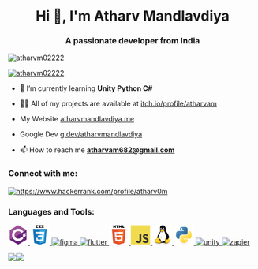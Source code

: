 <h1 align="center">Hi 👋, I'm Atharv Mandlavdiya</h1>
<h3 align="center">A passionate developer from India</h3>

<p align="left"> <img src="https://komarev.com/ghpvc/?username=atharvm02222&label=Profile%20views&color=0e75b6&style=flat" alt="atharvm02222" /> </p>

<p align="left"> <a href="https://github.com/ryo-ma/github-profile-trophy"><img src="https://github-profile-trophy.vercel.app/?username=atharvm02222" alt="atharvm02222" /></a> </p>

- 🌱 I’m currently learning **Unity Python C#**

- 👨‍💻 All of my projects are available at [itch.io/profile/atharvam](https://itch.io/profile/atharvam)

- My Website [atharvmandlavdiya.me](https://atharvmandlavdiya.me)

- Google Dev [g.dev/atharvmandlavdiya](g.dev/atharvmandlavdiya)

- 📫 How to reach me **atharvam682@gmail.com**

<h3 align="left">Connect with me:</h3>
<p align="left">
<a href="https://www.hackerrank.com/profile/atharv0m" target="blank"><img align="center" src="https://raw.githubusercontent.com/rahuldkjain/github-profile-readme-generator/master/src/images/icons/Social/hackerrank.svg" alt="https://www.hackerrank.com/profile/atharv0m" height="30" width="40" /></a>
</p>

<h3 align="left">Languages and Tools:</h3>
<p align="left"> <a href="https://www.w3schools.com/cs/" target="_blank" rel="noreferrer"> <img src="https://raw.githubusercontent.com/devicons/devicon/master/icons/csharp/csharp-original.svg" alt="csharp" width="40" height="40"/> </a> <a href="https://www.w3schools.com/css/" target="_blank" rel="noreferrer"> <img src="https://raw.githubusercontent.com/devicons/devicon/master/icons/css3/css3-original-wordmark.svg" alt="css3" width="40" height="40"/> </a> <a href="https://www.figma.com/" target="_blank" rel="noreferrer"> <img src="https://www.vectorlogo.zone/logos/figma/figma-icon.svg" alt="figma" width="40" height="40"/> </a> <a href="https://flutter.dev" target="_blank" rel="noreferrer"> <img src="https://www.vectorlogo.zone/logos/flutterio/flutterio-icon.svg" alt="flutter" width="40" height="40"/> </a> <a href="https://www.w3.org/html/" target="_blank" rel="noreferrer"> <img src="https://raw.githubusercontent.com/devicons/devicon/master/icons/html5/html5-original-wordmark.svg" alt="html5" width="40" height="40"/> </a> <a href="https://developer.mozilla.org/en-US/docs/Web/JavaScript" target="_blank" rel="noreferrer"> <img src="https://raw.githubusercontent.com/devicons/devicon/master/icons/javascript/javascript-original.svg" alt="javascript" width="40" height="40"/> </a> <a href="https://www.linux.org/" target="_blank" rel="noreferrer"> <img src="https://raw.githubusercontent.com/devicons/devicon/master/icons/linux/linux-original.svg" alt="linux" width="40" height="40"/> </a> <a href="https://www.python.org" target="_blank" rel="noreferrer"> <img src="https://raw.githubusercontent.com/devicons/devicon/master/icons/python/python-original.svg" alt="python" width="40" height="40"/> </a> <a href="https://unity.com/" target="_blank" rel="noreferrer"> <img src="https://www.vectorlogo.zone/logos/unity3d/unity3d-icon.svg" alt="unity" width="40" height="40"/> </a> <a href="https://zapier.com" target="_blank" rel="noreferrer"> <img src="https://www.vectorlogo.zone/logos/zapier/zapier-icon.svg" alt="zapier" width="40" height="40"/> </a> </p>


<img align="top" src="https://github-readme-stats.vercel.app/api/top-langs/?username=AtharvM02222&theme=dark" /><img align="top" src="https://github-readme-stats.vercel.app/api?username=AtharvM02222&show_icons=true&theme=dark" />


